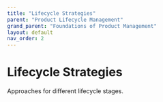 ```yaml
---
title: "Lifecycle Strategies"
parent: "Product Lifecycle Management"
grand_parent: "Foundations of Product Management"
layout: default
nav_order: 2
---
```


# Lifecycle Strategies

Approaches for different lifecycle stages.
